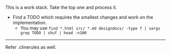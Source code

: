 This is a work stack. Take the top one and process it.

- Find a TODO which requires the smallest changes and work on the implementation.
  - You may use `find *.html src/ *.md designdocs/ -type f | xargs grep TODO | shuf | head -n100`

---

Refer .clinerules as well.
